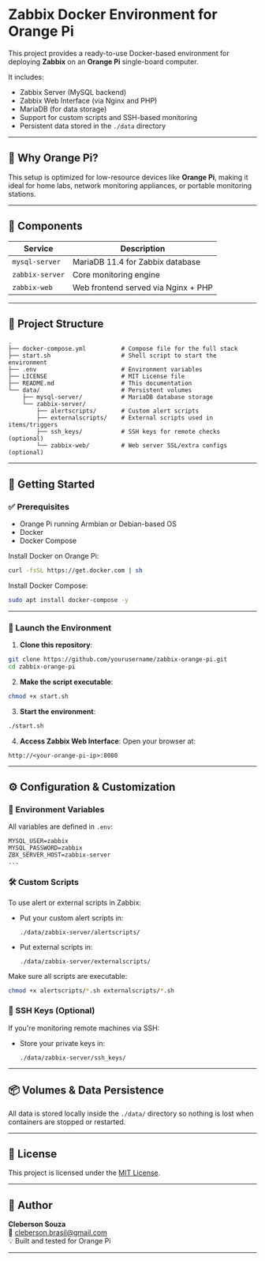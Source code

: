 # Zabbix Docker Environment for Orange Pi

This project provides a ready-to-use Docker-based environment for deploying **Zabbix** on an **Orange Pi** single-board computer.

It includes:

- Zabbix Server (MySQL backend)
- Zabbix Web Interface (via Nginx and PHP)
- MariaDB (for data storage)
- Support for custom scripts and SSH-based monitoring
- Persistent data stored in the `./data` directory

---

## 📌 Why Orange Pi?

This setup is optimized for low-resource devices like **Orange Pi**, making it ideal for home labs, network monitoring appliances, or portable monitoring stations.

---

## 🧰 Components

| Service         | Description                                      |
|----------------|--------------------------------------------------|
| `mysql-server` | MariaDB 11.4 for Zabbix database                 |
| `zabbix-server`| Core monitoring engine                           |
| `zabbix-web`   | Web frontend served via Nginx + PHP              |

---

## 📁 Project Structure

```
.
├── docker-compose.yml          # Compose file for the full stack
├── start.sh                    # Shell script to start the environment
├── .env                        # Environment variables
├── LICENSE                     # MIT License file
├── README.md                   # This documentation
└── data/                       # Persistent volumes
    ├── mysql-server/           # MariaDB database storage
    └── zabbix-server/
        ├── alertscripts/       # Custom alert scripts
        ├── externalscripts/    # External scripts used in items/triggers
        ├── ssh_keys/           # SSH keys for remote checks (optional)
        └── zabbix-web/         # Web server SSL/extra configs (optional)
```

---

## 🚀 Getting Started

### ✅ Prerequisites

- Orange Pi running Armbian or Debian-based OS
- Docker
- Docker Compose

Install Docker on Orange Pi:
```bash
curl -fsSL https://get.docker.com | sh
```

Install Docker Compose:
```bash
sudo apt install docker-compose -y
```

---

### 🧪 Launch the Environment

1. **Clone this repository**:
```bash
git clone https://github.com/yourusername/zabbix-orange-pi.git
cd zabbix-orange-pi
```

2. **Make the script executable**:
```bash
chmod +x start.sh
```

3. **Start the environment**:
```bash
./start.sh
```

4. **Access Zabbix Web Interface**:
Open your browser at:
```
http://<your-orange-pi-ip>:8080
```

---

## ⚙️ Configuration & Customization

### 🔧 Environment Variables

All variables are defined in `.env`:
```env
MYSQL_USER=zabbix
MYSQL_PASSWORD=zabbix
ZBX_SERVER_HOST=zabbix-server
...
```

### 🛠️ Custom Scripts

To use alert or external scripts in Zabbix:

- Put your custom alert scripts in:
  ```
  ./data/zabbix-server/alertscripts/
  ```

- Put external scripts in:
  ```
  ./data/zabbix-server/externalscripts/
  ```

Make sure all scripts are executable:
```bash
chmod +x alertscripts/*.sh externalscripts/*.sh
```

### 🔐 SSH Keys (Optional)

If you're monitoring remote machines via SSH:

- Store your private keys in:
  ```
  ./data/zabbix-server/ssh_keys/
  ```

---

## 📦 Volumes & Data Persistence

All data is stored locally inside the `./data/` directory so nothing is lost when containers are stopped or restarted.

---

## 📜 License

This project is licensed under the [MIT License](LICENSE).

---

## 🙋 Author

**Cleberson Souza**  
📧 cleberson.brasil@gmail.com  
💡 Built and tested for Orange Pi

---
